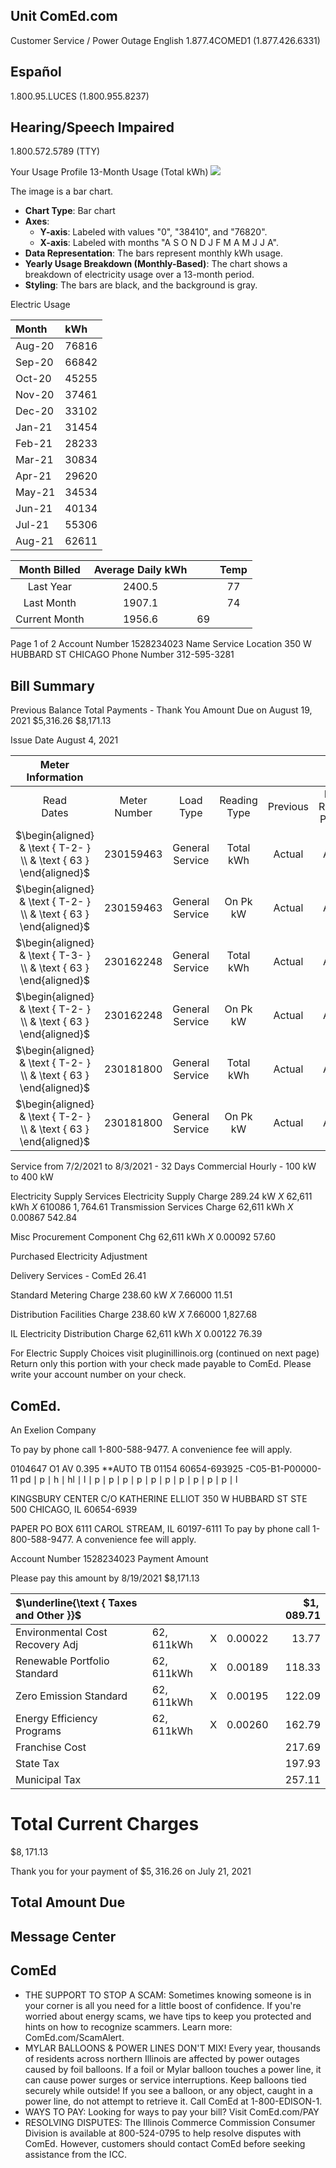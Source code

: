 ## Unit ComEd.com

Customer Service / Power Outage English
1.877.4COMED1 (1.877.426.6331)

## Español

1.800.95.LUCES (1.800.955.8237)

## Hearing/Speech Impaired

1.800.572.5789 (TTY)

Your Usage Profile
13-Month Usage (Total kWh)
![](images/img-0.jpeg)

The image is a bar chart.

- **Chart Type**: Bar chart
- **Axes**:
  - **Y-axis**: Labeled with values "0", "38410", and "76820".
  - **X-axis**: Labeled with months "A S O N D J F M A M J J A".
- **Data Representation**: The bars represent monthly kWh usage.
- **Yearly Usage Breakdown (Monthly-Based)**: The chart shows a breakdown of electricity usage over a 13-month period.
- **Styling**: The bars are black, and the background is gray.

Electric Usage

| Month | kWh |
| :-- | :-- |
| Aug-20 | 76816 |
| Sep-20 | 66842 |
| Oct-20 | 45255 |
| Nov-20 | 37461 |
| Dec-20 | 33102 |
| Jan-21 | 31454 |
| Feb-21 | 28233 |
| Mar-21 | 30834 |
| Apr-21 | 29620 |
| May-21 | 34534 |
| Jun-21 | 40134 |
| Jul-21 | 55306 |
| Aug-21 | 62611 |


| Month Billed | Average Daily kWh |  | Temp |
| :--: | :--: | :--: | :--: |
| Last Year | 2400.5 |  | 77 |
| Last Month | 1907.1 |  | 74 |
| Current Month | 1956.6 | 69 |  |

Page 1 of 2
Account Number 1528234023
Name
Service Location 350 W HUBBARD ST CHICAGO
Phone Number 312-595-3281

## Bill Summary

Previous Balance
Total Payments - Thank You
Amount Due on August 19, 2021
\$5,316.26
\$8,171.13

Issue Date
August 4, 2021

| Meter Information |  |  |  |  |  |  |  |  |
| :--: | :--: | :--: | :--: | :--: | :--: | :--: | :--: | :--: |
| Read <br> Dates | Meter <br> Number | Load <br> Type | Reading <br> Type | Previous | Meter Reading Present | Difference | Multiplier <br> $x$ | Usage |
| $\begin{aligned} & \text { T-2- } \\ & \text { 63 } \end{aligned}$ | 230159463 | General Service | Total kWh | Actual | Actual |  |  | 2576 |
| $\begin{aligned} & \text { T-2- } \\ & \text { 63 } \end{aligned}$ | 230159463 | General Service | On Pk kW | Actual | Actual |  |  | 4.01 |
| $\begin{aligned} & \text { T-3- } \\ & \text { 63 } \end{aligned}$ | 230162248 | General Service | Total kWh | Actual | Actual |  |  | 14 |
| $\begin{aligned} & \text { T-2- } \\ & \text { 63 } \end{aligned}$ | 230162248 | General Service | On Pk kW | Actual | Actual |  |  | 0.02 |
| $\begin{aligned} & \text { T-2- } \\ & \text { 63 } \end{aligned}$ | 230181800 | General Service | Total kWh | Actual | Actual |  |  | 60020 |
| $\begin{aligned} & \text { T-2- } \\ & \text { 63 } \end{aligned}$ | 230181800 | General Service | On Pk kW | Actual | Actual |  |  | 234.58 |

Service from 7/2/2021 to 8/3/2021 - 32 Days
Commercial Hourly - 100 kW to 400 kW

Electricity Supply Services
Electricity Supply Charge
289.24 kW
$X$
62,611 kWh
$X$
610086
$1,764.61$
Transmission Services Charge
62,611 kWh
$X$
0.00867
542.84

Misc Procurement Component Chg
62,611 kWh
$X$
0.00092
57.60

Purchased Electricity Adjustment

Delivery Services - ComEd
26.41

Standard Metering Charge
238.60 kW
$X$
7.66000
11.51

Distribution Facilities Charge
238.60 kW
$X$
7.66000
1,827.68

IL Electricity Distribution Charge
62,611 kWh
$X$
0.00122
76.39

For Electric Supply Choices visit
pluginillinois.org
(continued on next page)
Return only this portion with your check made payable to ComEd. Please write your account number on your check.

## ComEd.

An Exelion Company

To pay by phone call 1-800-588-9477.
A convenience fee will apply.

0104647 O1 AV 0.395 **AUTO TB 01154 60654-693925 -C05-B1-P00000-11
$\mathrm{pd} \mid \mathrm{p} \mid \mathrm{h} \mid \mathrm{h} \mathrm{l} \mid \mathrm{l} \mid \mathrm{p} \mid \mathrm{p} \mid \mathrm{p} \mid \mathrm{p} \mid \mathrm{p} \mid \mathrm{p} \mid \mathrm{p} \mid \mathrm{p} \mid \mathrm{p} \mid \mathrm{p} \mid \mathrm{l}$

KINGSBURY CENTER
C/O KATHERINE ELLIOT
350 W HUBBARD ST STE 500
CHICAGO, IL 60654-6939

PAPER
PO BOX 6111
CAROL STREAM, IL 60197-6111
To pay by phone call 1-800-588-9477.
A convenience fee will apply.

Account Number
1528234023
Payment Amount

Please pay this
amount by 8/19/2021
\$8,171.13

| $\underline{\text { Taxes and Other }}$ |  |  |  | $\$ 1,089.71$ |
| :-- | :-- | :-- | :-- | --: |
| Environmental Cost Recovery Adj | $62,611 \mathrm{kWh}$ | X | 0.00022 | 13.77 |
| Renewable Portfolio Standard | $62,611 \mathrm{kWh}$ | X | 0.00189 | 118.33 |
| Zero Emission Standard | $62,611 \mathrm{kWh}$ | X | 0.00195 | 122.09 |
| Energy Efficiency Programs | $62,611 \mathrm{kWh}$ | X | 0.00260 | 162.79 |
| Franchise Cost |  |  |  | 217.69 |
| State Tax |  |  |  | 197.93 |
| Municipal Tax |  |  |  | 257.11 |

# Total Current Charges 

$\$ 8,171.13$

Thank you for your payment of $\$ 5,316.26$ on July 21, 2021

## Total Amount Due

## Message Center

## ComEd

- THE SUPPORT TO STOP A SCAM: Sometimes knowing someone is in your corner is all you need for a little boost of confidence. If you're worried about energy scams, we have tips to keep you protected and hints on how to recognize scammers. Learn more: ComEd.com/ScamAlert.
- MYLAR BALLOONS \& POWER LINES DON'T MIX! Every year, thousands of residents across northern Illinois are affected by power outages caused by foil balloons. If a foil or Mylar balloon touches a power line, it can cause power surges or service interruptions. Keep balloons tied securely while outside! If you see a balloon, or any object, caught in a power line, do not attempt to retrieve it. Call ComEd at 1-800-EDISON-1.
- WAYS TO PAY: Looking for ways to pay your bill? Visit ComEd.com/PAY
- RESOLVING DISPUTES: The Illinois Commerce Commission Consumer Division is available at 800-524-0795 to help resolve disputes with ComEd. However, customers should contact ComEd before seeking assistance from the ICC.
